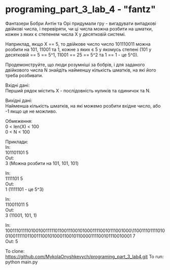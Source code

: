 # programing_part_3_lab_4 - "fantz"

Фантазери
Бобри Антін та Орі придумали гру - вигадувати випадкові двійкові числа, і перевіряти, чи ці числа можна розбити на шматки, кожен з яких є степенем числа X у десятковій системі.

Наприклад, якщо X == 5, то двійкове число число 101110011 можна розбити на 101, 11001 та 1, кожне з яких є 5 у якомусь степені (101 у десятковій == 5 == 5^1, 11001 == 25 == 5^2 та 1 == 1 - це 5^0).

Продемонструйте, що люди розумніші за бобрів, і для заданого двійкового числа N знайдіть найменшу кількість шматків, на які його треба розбивати.

Вхідні дані:\
	Перший рядок містить X - послідовність нуликів та одиничок та N.

Вихідні дані:\
	Найменша кількість шматків, на які можемо розбити вхідне число, або -1 якщо це не можливо.

Обмеження:\
	0 < len(X) < 100\
    0 < N < 100

Приклади:\
In:\
101101101 5\
Out:\
	3
	(Можна розбити на 101, 101, 101)

In:\
1111101 5\
Out:\
	1
	(1111101 - це 5^3)

In:\
110011011 5\
Out:\
	3
	(11001, 101, 1)

In:
10011101111010010011111011001110010100011110010111001000\1100111011110100100111110110011100101000110010110000111100101110010001 7\
Out:
	5

To clone: https://github.com/MykolaOnyshkevych/programing_part_3_lab4.git
To run: python main.py
